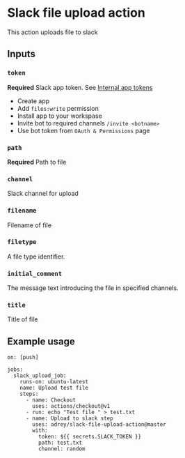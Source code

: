 # Slack file upload action

This action uploads file to slack

## Inputs

### `token`

**Required** Slack app token. See [Internal app tokens](https://slack.com/intl/en-ru/help/articles/215770388-Create-and-regenerate-API-tokens#internal-app-tokens)
* Create app
* Add `files:write` permission
* Install app to your workspase
* Invite bot to required channels `/invite <botname>`
* Use bot token from `OAuth & Permissions` page
### `path`

**Required** Path to file

### `channel`

Slack channel for upload


### `filename`

Filename of file
   
### `filetype`

A file type identifier.
   
### `initial_comment`

The message text introducing the file in specified channels.
    
### `title`

Title of file
    

## Example usage

```
on: [push]

jobs:
  slack_upload_job:
    runs-on: ubuntu-latest
    name: Upload test file
    steps:
      - name: Checkout
        uses: actions/checkout@v1
      - run: echo "Test file " > test.txt
      - name: Upload to slack step
        uses: adrey/slack-file-upload-action@master
        with:
          token: ${{ secrets.SLACK_TOKEN }}
          path: test.txt
          channel: random
```


